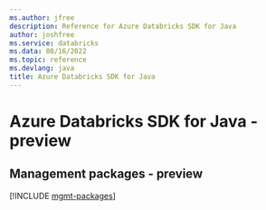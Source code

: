 ```yaml
---
ms.author: jfree
description: Reference for Azure Databricks SDK for Java
author: joshfree
ms.service: databricks
ms.data: 08/16/2022
ms.topic: reference
ms.devlang: java
title: Azure Databricks SDK for Java
---
```

# Azure Databricks SDK for Java - preview

## Management packages - preview
[!INCLUDE [mgmt-packages](databricks-mgmt-index.md)]
